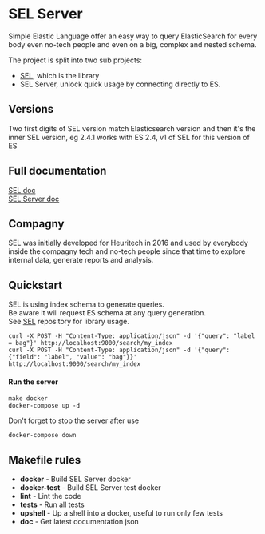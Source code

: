 # SEL Server
Simple Elastic Language offer an easy way to query ElasticSearch for every body even no-tech people and even on a big, complex and nested schema.  
  
The project is split into two sub projects:  
- [SEL](https://github.com/ArnaudParant/sel), which is the library  
- SEL Server, unlock quick usage by connecting directly to ES.  


## Versions
Two first digits of SEL version match Elasticsearch version and then it's the inner SEL version, eg 2.4.1 works with ES 2.4, v1 of SEL for this version of ES


## Full documentation
[SEL doc](https://arnaudparant.github.io/sel)  
[SEL Server doc](https://arnaudparant.github.io/sel_server/)  


## Compagny
SEL was initially developed for Heuritech in 2016 and used by everybody inside the compagny tech and no-tech people since that time to explore internal data, generate reports and analysis.


## Quickstart
SEL is using index schema to generate queries.  
Be aware it will request ES schema at any query generation.  
See [SEL](https://github.com/ArnaudParant/sel) repository for library usage.  

```
curl -X POST -H "Content-Type: application/json" -d '{"query": "label = bag"}' http://localhost:9000/search/my_index
curl -X POST -H "Content-Type: application/json" -d '{"query": {"field": "label", "value": "bag"}}' http://localhost:9000/search/my_index
```

#### Run the server
```
make docker
docker-compose up -d
```

Don't forget to stop the server after use
```
docker-compose down
```

  
## Makefile rules  
  
 - **docker** - Build SEL Server docker
 - **docker-test** - Build SEL Server test docker
 - **lint** - Lint the code
 - **tests** - Run all tests
 - **upshell** - Up a shell into a docker, useful to run only few tests
 - **doc** - Get latest documentation json
